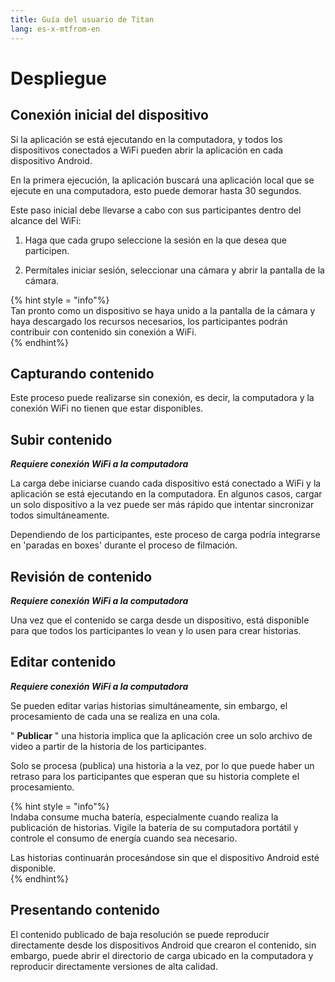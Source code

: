 ```yaml
---
title: Guía del usuario de Titan
lang: es-x-mtfrom-en
---
```

# Despliegue  

## Conexión inicial del dispositivo  

 Si la aplicación se está ejecutando en la computadora, y todos los dispositivos conectados a WiFi pueden abrir la aplicación en cada dispositivo Android.  

 En la primera ejecución, la aplicación buscará una aplicación local que se ejecute en una computadora, esto puede demorar hasta 30 segundos.  

 Este paso inicial debe llevarse a cabo con sus participantes dentro del alcance del WiFi:  

<ol><li> Haga que cada grupo seleccione la sesión en la que desea que participen. </li></ol> 
<ol start="2"><li> Permítales iniciar sesión, seleccionar una cámara y abrir la pantalla de la cámara. </li></ol> 

 {% hint style = &quot;info&quot;%}  
 Tan pronto como un dispositivo se haya unido a la pantalla de la cámara y haya descargado los recursos necesarios, los participantes podrán contribuir con contenido sin conexión a WiFi.  
 {% endhint%}  

## Capturando contenido  

 Este proceso puede realizarse sin conexión, es decir, la computadora y la conexión WiFi no tienen que estar disponibles.  

## Subir contenido  

 <em><strong>Requiere conexión WiFi a la computadora</strong></em>  

 La carga debe iniciarse cuando cada dispositivo está conectado a WiFi y la aplicación se está ejecutando en la computadora. En algunos casos, cargar un solo dispositivo a la vez puede ser más rápido que intentar sincronizar todos simultáneamente.  

 Dependiendo de los participantes, este proceso de carga podría integrarse en &#39;paradas en boxes&#39; durante el proceso de filmación.  

## Revisión de contenido  

 <em><strong>Requiere conexión WiFi a la computadora</strong></em>  

 Una vez que el contenido se carga desde un dispositivo, está disponible para que todos los participantes lo vean y lo usen para crear historias.  

## Editar contenido  

 <em><strong>Requiere conexión WiFi a la computadora</strong></em>  

 Se pueden editar varias historias simultáneamente, sin embargo, el procesamiento de cada una se realiza en una cola.  

 &quot; <strong>Publicar</strong> &quot; una historia implica que la aplicación cree un solo archivo de video a partir de la historia de los participantes.  

 Solo se procesa (publica) una historia a la vez, por lo que puede haber un retraso para los participantes que esperan que su historia complete el procesamiento.  

 {% hint style = &quot;info&quot;%}  
 Indaba consume mucha batería, especialmente cuando realiza la publicación de historias. Vigile la batería de su computadora portátil y controle el consumo de energía cuando sea necesario.  

 Las historias continuarán procesándose sin que el dispositivo Android esté disponible.  
 {% endhint%}  

## Presentando contenido  

 El contenido publicado de baja resolución se puede reproducir directamente desde los dispositivos Android que crearon el contenido, sin embargo, puede abrir el directorio de carga ubicado en la computadora y reproducir directamente versiones de alta calidad.  


